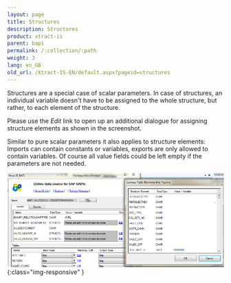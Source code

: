 ```yaml
---
layout: page
title: Structures
description: Structures
product: xtract-is
parent: bapi
permalink: /:collection/:path
weight: 3
lang: en_GB
old_url: /Xtract-IS-EN/default.aspx?pageid=structures
---
```


Structures are a special case of scalar parameters. In case of structures, an individual variable doesn't have to be assigned to the whole structure, but rather, to each element of the structure.

Please use the *Edit* link to open up an additional dialogue for assigning structure elements as shown in the screenshot.

Similar to pure scalar parameters it also applies to structure elements: Imports can contain constants or variables, exports are only allowed to contain variables. Of course all value fields could be left empty if the parameters are not needed.

![BAPI-Structures](/img/content/BAPI-Structures.png){:class="img-responsive" }